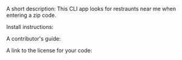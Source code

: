A short description: This CLI app looks for restraunts near me when entering a zip code. 

Install instructions:

A contributor's guide:

A link to the license for your code: